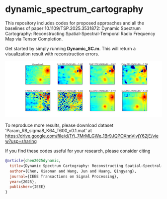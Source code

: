 # dynamic_spectrum_cartography
This repository includes codes for proposed approaches and all the baselines of paper 10.1109/TSP.2025.3531872: Dynamic Spectrum Cartography: Reconstructing Spatial-Spectral-Temporal Radio Frequency Map via Tensor Completion.

Get started by simply running **Dynamic_SC.m**. This will return a visualization result with reconstruction errors.

![Example](Example.png)

To reproduce more results, please download dataset 'Param_R8_sigma8_K64_T600_v0.1.mat' at https://drive.google.com/file/d/1Yi_7MrMLGWe_1Br9JQPOXhnVivjY62jE/view?usp=sharing



If you find these codes useful for your research, please consider citing
```bibtex
@article{chen2025dynamic,
  title={Dynamic Spectrum Cartography: Reconstructing Spatial-Spectral-Temporal Radio Frequency Map via Tensor Completion},
  author={Chen, Xiaonan and Wang, Jun and Huang, Qingyang},
  journal={IEEE Transactions on Signal Processing},
  year={2025},
  publisher={IEEE}
}


